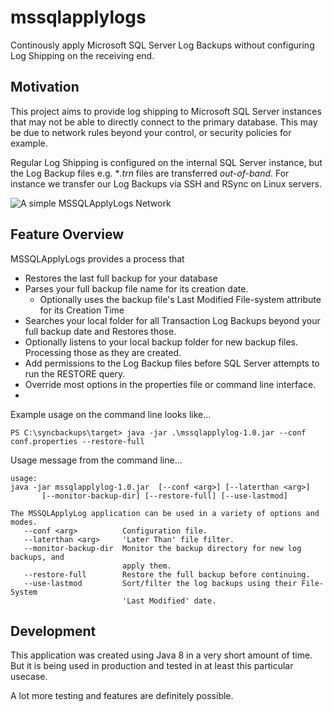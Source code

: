 # mssqlapplylogs
Continously apply Microsoft SQL Server Log Backups without configuring Log Shipping on the receiving end.

## Motivation
This project aims to provide log shipping to Microsoft SQL Server instances that may not be able to directly connect to the primary database.  This may be due to network rules beyond your control, or security policies for example.

Regular Log Shipping is configured on the internal SQL Server instance, but the Log Backup files e.g. **.trn* files are transferred *out-of-band*. For instance we transfer our Log Backups via SSH and RSync on Linux servers.

![A simple MSSQLApplyLogs Network](https://raw.githubusercontent.com/kervinpierre/mssqlapplylogs/master/docs/images/mssqlapplylog_networkdiagram01.png)

## Feature Overview

MSSQLApplyLogs provides a process that 
* Restores the last full backup for your database
* Parses your full backup file name for its creation date.
  * Optionally uses the backup file's Last Modified File-system attribute for its Creation Time
* Searches your local folder for all Transaction Log Backups beyond your full backup date and Restores those.
* Optionally listens to your local backup folder for new backup files.  Processing those as they are created.
* Add permissions to the Log Backup files before SQL Server attempts to run the RESTORE query.
* Override most options in the properties file or command line interface.
* 
Example usage on the command line looks like...
```
PS C:\syncbackups\target> java -jar .\mssqlapplylog-1.0.jar --conf conf.properties --restore-full
```

Usage message from the command line...
```
usage:
java -jar mssqlapplylog-1.0.jar  [--conf <arg>] [--laterthan <arg>]
       [--monitor-backup-dir] [--restore-full] [--use-lastmod]

The MSSQLApplyLog application can be used in a variety of options and modes.
   --conf <arg>          Configuration file.
   --laterthan <arg>     'Later Than' file filter.
   --monitor-backup-dir  Monitor the backup directory for new log backups, and
                         apply them.
   --restore-full        Restore the full backup before continuing.
   --use-lastmod         Sort/filter the log backups using their File-System
                         'Last Modified' date.
```

## Development
This application was created using Java 8 in a very short amount of time.  But it is being used in production and tested in at least this particular usecase.  

A lot more testing and features are definitely possible. 

